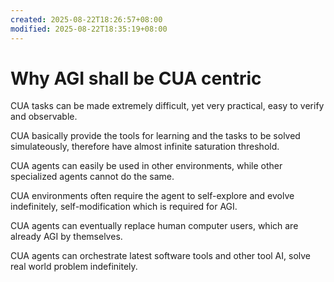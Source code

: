 ```yaml
---
created: 2025-08-22T18:26:57+08:00
modified: 2025-08-22T18:35:19+08:00
---
```


# Why AGI shall be CUA centric

CUA tasks can be made extremely difficult, yet very practical, easy to verify and observable.

CUA basically provide the tools for learning and the tasks to be solved simulateously, therefore have almost infinite saturation threshold.

CUA agents can easily be used in other environments, while other specialized agents cannot do the same.

CUA environments often require the agent to self-explore and evolve indefinitely, self-modification which is required for AGI.

CUA agents can eventually replace human computer users, which are already AGI by themselves.

CUA agents can orchestrate latest software tools and other tool AI, solve real world problem indefinitely.
